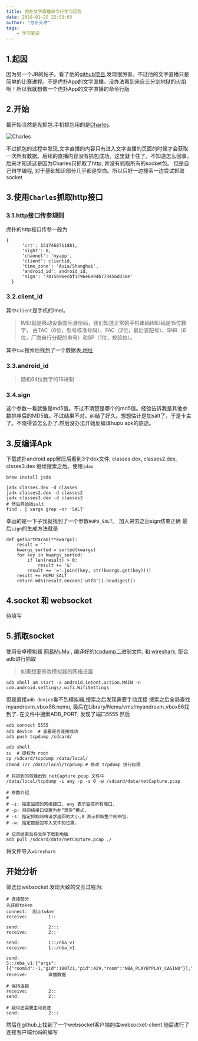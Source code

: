 ```yaml
---
title: 虎扑文字直播命令行学习历程
date: 2018-01-25 22:53:03
author: "月牙天冲"
tags:
    - 学习笔记
---
```


## 1.起因
因为另一个JR的帖子。看了他的[github项目](https://github.com/chenjiandongx/HupuLive),发现很厉害。不过他的文字直播只是简单的比赛进程。不是虎扑App的文字直播。没办法看到来自三分剑地狱的火焰啊！所以我就想做一个虎扑App的文字直播的命令行版

## 2.开始
最开始当然是先抓包.手机抓包用的是[Charles](https://www.charlesproxy.com/).

![Charles](charles.png)

不过抓包的过程中发现,文字直播的内容只有进入文字直播的页面的时候才会获取一次所有数据。后续的直播内容没有抓包成功。这里就卡住了。不知道怎么回事。
后来才知道这是因为Charles只抓取了http, 并没有抓取所有的socket包。
但是自己自学编程, 对于基础知识部分几乎都是空白。所以只好一边搜索一边尝试抓取socket

## 3.使用`Charles`抓取http接口

### 3.1.http接口传参规则
虎扑的http接口传参一般为
```
{
      'crt': 1517468711881,
      'night': 0,
      'channel': 'myapp',
      'client': clientid,
      'time_zone': 'Asia/Shanghai',
      'android_id': android_id,
      'sign': '7815696ecbf1c96e6894b779456d330e'
  }
```
### 3.2.client_id
其中`client`是手机的Imei。
> IMEI就是移动设备国际身份码，我们知道正常的手机串码IMEI码是15位数字，
    由TAC（6位，型号核准号码）、FAC（2位，最后装配号）、SNR（6位，厂商自行分配的串号）和SP（1位，校验位）。

其中`tac`搜索后找到了一个数据表,[地址](https://www.kaggle.com/sedthh/typeallocationtable/data)

### 3.3.android_id

>随机64位数字的16进制

### 3.4.sign
这个参数一看就像是md5值。不过不清楚是哪个的md5值。经验告诉我是其他参数排序后的MD5值。不过结果不对。纠结了好久。想想估计是加salt了。于是卡主了。不晓得该怎么办了.然后没办法开始反编译hupu apk的旅途。


## 3.反编译Apk

下载虎扑android app解压后看到3个dex文件, classes.dex, classes2.dex, clsses3.dex
继续搜索之后。使用`jdax`
```
brew install jadx

jadx classes.dex -d classes
jadx classes2.dex -d classes2
jadx classes3.dex -d classes3
# 然后开始找salt
find . | xargs grep -nr 'SALT'
```
幸运的是一下子我就找到了一个参数`HUPU_SALT`。
加入进去之后sign结果正确
最后`sign`的生成方法就是
```
def getSortParam(**kwargs):
    result = ''
    kwargs_sorted = sorted(kwargs)
    for key in kwargs_sorted:
        if len(result) > 0:
            result += '&'
        result += '='.join((key, str(kwargs.get(key))))
    result += HUPU_SALT
    return md5(result.encode('utf8')).hexdigest()
```


## 4.socket 和 websocket

  待填写


## 5.抓取socket
使用安卓模拟器 [网易MuMu](http://mumu.163.com/) , 编译好的[tcpdump](https://www.androidtcpdump.com/)二进制文件, 和 [wireshark](https://www.wireshark.org/), 配合adb进行抓取

> 如果想要修改模拟器的网络设置

```adb shell am start -a android.intent.action.MAIN -n com.android.settings/.wifi.WifiSettings```

但是直接`adb device`看不到模拟器,搜索之后发现需要手动连接
搜索之后全局查找myandrovm_vbox86.nemu,
最后在Library/Nemu/vms/myandrovm_vbox86找到了.
在文件中搜索ADB_PORT, 发现了端口5555
然后
```shell
adb connect 5555
adb device  # 查看是否连接成功
adb push tcpdump /sdcard/

adb shell
su  # 提权为 root
cp /sdcard/tcpdump /data/local/
chmod 777 /data/local/tcpdump # 修改 tcpdump 执行权限

# 将抓到的包输出到 netCapture.pcap 文件中
/data/local/tcpdump -i any -p -s 0 -w /sdcard/data/netCapture.pcap

# 参数介绍
#
# -i: 指定监控的网络接口, any 表示监控所有端口.
# -p: 将网络接口设置为非“混杂”模式.
# -s: 指定抓取网络请求返回的大小,0 表示抓取整个网络包.
# -w: 指定数据包写入文件的位置.

# 记录结束后将文件下载到电脑
adb pull /sdcard/data/netCapture.pcap ./
```

将文件导入`wireshark`

## 开始分析
筛选出websocket
发现大致的交互过程为:
```
# 连接部分
先获取token
connect:  附上token
receive:        1::

send:           2:::
receive:        2::

send:           1::/nba_v1
receive:        1::/nba_v1

send:           
5::/nba_v1:{"args":[{"roomid":-1,"gid":100721,"pid":429,"room":"NBA_PLAYBYPLAY_CASINO"}],"name":"join"}
receive:        直播数据

# 保持连接
receive:        2::
send:           2::

# 疑似还需要主动发送
send:           2:::
```

然后在github上找到了一个websocket客户端的库websocket-client.随后进行了连接客户端代码的编写
